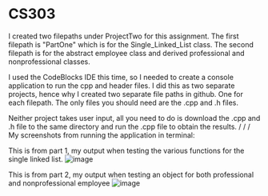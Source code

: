 # CS303

I created two filepaths under ProjectTwo for this assignment. The first filepath is "PartOne" which is for the Single_Linked_List class.
The second filepath is for the abstract employee class and derived professional and nonprofessional classes.

I used the CodeBlocks IDE this time, so I needed to create a console application to run the cpp and header files. I did this as two separate projects,
hence why I created two separate file paths in github. One for each filepath. The only files you should need are the .cpp and .h files.

Neither project takes user input, all you need to do is download the .cpp and .h file to the same directory and run the .cpp file to obtain the results.
/
/
/
My screenshots from running the application in terminal:

This is from part 1, my output when testing the various functions for the single linked list.
![image](https://user-images.githubusercontent.com/90564980/223334169-d3098e73-8387-4727-948b-362a5f1b2cfc.png)

This is from part 2, my output when testing an object for both professional and nonprofessional employee
![image](https://user-images.githubusercontent.com/90564980/223334468-7cc7afb9-ddb8-491c-940f-efc8e01cd138.png)

